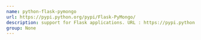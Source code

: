 ```yaml
---
name: python-flask-pymongo
url: https://pypi.python.org/pypi/Flask-PyMongo/
description: support for Flask applications. URL : https://pypi.python.org/pypi/Flask-PyMongo/ Groups : None
group: None
---
```

